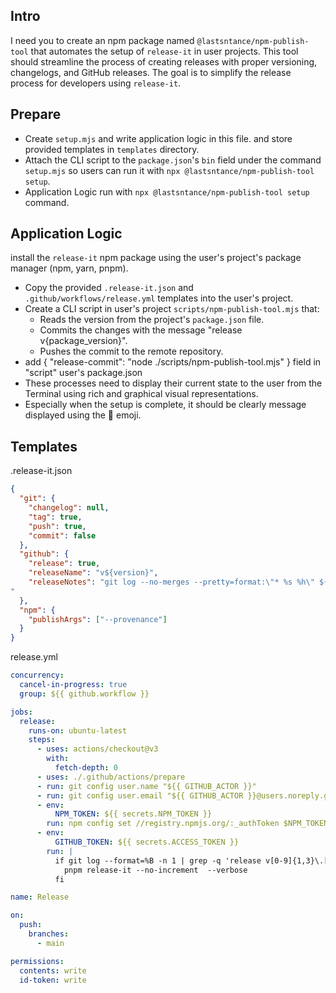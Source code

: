 ## Intro

I need you to create an npm package named `@lastsntance/npm-publish-tool` that automates the setup of `release-it` in user projects. This tool should streamline the process of creating releases with proper versioning, changelogs, and GitHub releases. The goal is to simplify the release process for developers using `release-it`.

## Prepare

- Create `setup.mjs` and write application logic in this file. and store provided templates in `templates` directory.
- Attach the CLI script to the `package.json`'s `bin` field under the command `setup.mjs` so users can run it with `npx @lastsntance/npm-publish-tool setup`.
- Application Logic run with `npx @lastsntance/npm-publish-tool setup` command.

## Application Logic

install the `release-it` npm package using the user's project's package manager (npm, yarn, pnpm).

- Copy the provided `.release-it.json` and `.github/workflows/release.yml` templates into the user's project.
- Create a CLI script in user's project `scripts/npm-publish-tool.mjs` that:
  - Reads the version from the project's `package.json` file.
  - Commits the changes with the message "release v{package_version}".
  - Pushes the commit to the remote repository.
- add { "release-commit": "node ./scripts/npm-publish-tool.mjs" } field in "script" user's package.json
- These processes need to display their current state to the user from the Terminal using rich and graphical visual representations.
- Especially when the setup is complete, it should be clearly message displayed using the 🎉 emoji.

## Templates

.release-it.json

```json
{
  "git": {
    "changelog": null,
    "tag": true,
    "push": true,
    "commit": false
  },
  "github": {
    "release": true,
    "releaseName": "v${version}",
    "releaseNotes": "git log --no-merges --pretty=format:\"* %s %h\" ${latestTag}...main | grep -v 'release v[0-9]\\{1,3\\}\\.[0-9]\\{1,3\\}\\.[0-9]\\{1,3\\}'
"
  },
  "npm": {
    "publishArgs": ["--provenance"]
  }
}
```

release.yml

```yaml
concurrency:
  cancel-in-progress: true
  group: ${{ github.workflow }}

jobs:
  release:
    runs-on: ubuntu-latest
    steps:
      - uses: actions/checkout@v3
        with:
          fetch-depth: 0
      - uses: ./.github/actions/prepare
      - run: git config user.name "${{ GITHUB_ACTOR }}"
      - run: git config user.email "${{ GITHUB_ACTOR }}@users.noreply.github.com"
      - env:
          NPM_TOKEN: ${{ secrets.NPM_TOKEN }}
        run: npm config set //registry.npmjs.org/:_authToken $NPM_TOKEN
      - env:
          GITHUB_TOKEN: ${{ secrets.ACCESS_TOKEN }}
        run: |
          if git log --format=%B -n 1 | grep -q 'release v[0-9]{1,3}\.[0-9]{1,3}\.[0-9]{1,3}'; then
            pnpm release-it --no-increment  --verbose
          fi

name: Release

on:
  push:
    branches:
      - main

permissions:
  contents: write
  id-token: write
```
